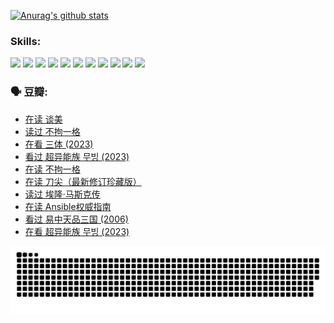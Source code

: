 
[![Anurag's github stats](https://github-readme-stats.vercel.app/api?username=w940853815)](https://github.com/anuraghazra/github-readme-stats)

### Skills:

<code><img height="32" src="https://cdn.jsdelivr.net/npm/simple-icons@v5/icons/python.svg"></code>
<code><img height="32" src="https://cdn.jsdelivr.net/npm/simple-icons@v5/icons/javascript.svg"></code>
<code><img height="32" src="https://cdn.jsdelivr.net/npm/simple-icons@v5/icons/django.svg"></code>
<code><img height="32" src="https://cdn.jsdelivr.net/npm/simple-icons@v5/icons/flask.svg"></code>
<code><img height="32" src="https://cdn.jsdelivr.net/npm/simple-icons@v5/icons/vuetify.svg"></code>
<code><img height="32" src="https://cdn.jsdelivr.net/npm/simple-icons@v5/icons/git.svg"></code>
<code><img height="32" src="https://cdn.jsdelivr.net/npm/simple-icons@v5/icons/docker.svg"></code>
<code><img height="32" src="https://cdn.jsdelivr.net/npm/simple-icons@v5/icons/postgresql.svg"></code>
<code><img height="32" src="https://cdn.jsdelivr.net/npm/simple-icons@v5/icons/elasticsearch.svg"></code>
<code><img height="32" src="https://cdn.jsdelivr.net/npm/simple-icons@v5/icons/macos.svg"></code>
<code><img height="32" src="https://cdn.jsdelivr.net/npm/simple-icons@v5/icons/linux.svg"></code>

### 🗣 豆瓣:

<!-- DOUBAN-ACTIVITIES:START -->
- [在读 谈美](https://www.douban.com/people/136069238/status/4560861771/?_i=11707210)
- [读过 不拘一格](https://www.douban.com/people/136069238/status/4560861445/?_i=11707210)
- [在看 三体‎ (2023)](https://www.douban.com/people/136069238/status/4558185093/?_i=11707210)
- [看过 超异能族 무빙‎ (2023)](https://www.douban.com/people/136069238/status/4556824186/?_i=11707210)
- [在读 不拘一格](https://www.douban.com/people/136069238/status/4541712161/?_i=11707210)
- [在读 刀尖（最新修订珍藏版）](https://www.douban.com/people/136069238/status/4541711339/?_i=11707210)
- [读过 埃隆·马斯克传](https://www.douban.com/people/136069238/status/4541710351/?_i=11707210)
- [在读 Ansible权威指南](https://www.douban.com/people/136069238/status/4539151450/?_i=11707210)
- [看过 易中天品三国‎ (2006)](https://www.douban.com/people/136069238/status/4529910812/?_i=11707210)
- [在看 超异能族 무빙‎ (2023)](https://www.douban.com/people/136069238/status/4527291077/?_i=11707210)
<!-- DOUBAN-ACTIVITIES:END -->


![Snake animation](https://raw.githubusercontent.com/w940853815/w940853815/output/github-contribution-grid-snake.svg)

<!--
**w940853815/w940853815** is a ✨ _special_ ✨ repository because its `README.md` (this file) appears on your GitHub profile.

Here are some ideas to get you started:

- 🔭 I’m currently working on ...
- 🌱 I’m currently learning ...
- 👯 I’m looking to collaborate on ...
- 🤔 I’m looking for help with ...
- 💬 Ask me about ...
- 📫 How to reach me: ...
- 😄 Pronouns: ...
- ⚡ Fun fact: ...
-->
